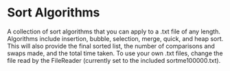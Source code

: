 # Sort Algorithms
A collection of sort algorithms that you can apply to a .txt file of any length. Algorithms include insertion, bubble, selection, merge, quick, and heap sort. This will also provide the final sorted list, the number of comparisons and swaps made, and the total time taken. To use your own .txt files, change the file read by the FileReader (currently set to the included sortme100000.txt).
